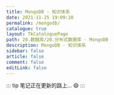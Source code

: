 ```yaml
---
title: MongoDB - 知识体系
date: 2021-11-25 19:09:10
permalink: /mongodb/
catalogue: true
layout: TkCataloguePage
path: 20.数据库/20.分布式数据库 - MongoDB
description: MongoDB - 知识体系
sidebar: false
article: false
comment: false
editLink: false
---
```


::: tip
笔记正在更新的路上... :smile:
:::
